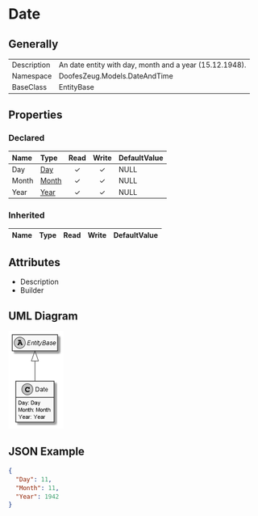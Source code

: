 ﻿# Date

## Generally

|||
|:-|:-|
|Description|An date entity with day, month and a year (15.12.1948).|
|Namespace|DoofesZeug.Models.DateAndTime|
|BaseClass|EntityBase|

## Properties

### Declared

|Name|Type|Read|Write|DefaultValue|
|:---|:---|:--:|:---:|:-----------|
|Day|[Day](../../Models/DoofesZeug.Models.DateAndTime.Part.Date/Day.md)|&#x2713;|&#x2713;|NULL|
|Month|[Month](../../Models/DoofesZeug.Models.DateAndTime.Part.Date/Month.md)|&#x2713;|&#x2713;|NULL|
|Year|[Year](../../Models/DoofesZeug.Models.DateAndTime.Part.Date/Year.md)|&#x2713;|&#x2713;|NULL|

### Inherited

|Name|Type|Read|Write|DefaultValue|
|:---|:---|:--:|:---:|:-----------|

## Attributes

- Description
- Builder

## UML Diagram

![Date.png](./Date.png "Date")

## JSON Example

```json
{
  "Day": 11,
  "Month": 11,
  "Year": 1942
}
```

